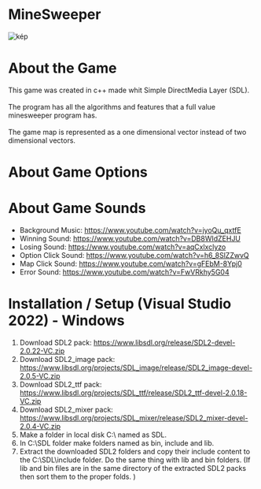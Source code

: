 # MineSweeper
![kép](https://user-images.githubusercontent.com/60004480/183734329-d8bc4f08-f497-485d-8304-4378b24784a7.png)
# About the Game
This game was created in c++ made whit Simple DirectMedia Layer (SDL). 
<br><br>
The program has all the algorithms and features that a full value minesweeper program has.
<br><br>
The game map is represented as a one dimensional vector instead of two dimensional vectors.
# About Game Options

# About Game Sounds
- Background Music: https://www.youtube.com/watch?v=jyoQu_qxtfE
- Winning Sound: https://www.youtube.com/watch?v=DB8WIdZEHJU
- Losing Sound: https://www.youtube.com/watch?v=aqCxlxclyzo
- Option Click Sound: https://www.youtube.com/watch?v=h6_8SlZZwvQ
- Map Click Sound: https://www.youtube.com/watch?v=gFEbM-8Ypj0
- Error Sound: https://www.youtube.com/watch?v=FwVRkhy5G04

# Installation / Setup (Visual Studio 2022) - Windows
1. Download SDL2 pack: https://www.libsdl.org/release/SDL2-devel-2.0.22-VC.zip
2. Download SDL2_image pack: https://www.libsdl.org/projects/SDL_image/release/SDL2_image-devel-2.0.5-VC.zip
3. Download SDL2_ttf pack: https://www.libsdl.org/projects/SDL_ttf/release/SDL2_ttf-devel-2.0.18-VC.zip
4. Download SDL2_mixer pack: https://www.libsdl.org/projects/SDL_mixer/release/SDL2_mixer-devel-2.0.4-VC.zip
5. Make a folder in local disk C:\ named as SDL.
6. In C:\SDL folder make folders named as bin, include and lib.
7. Extract the downloaded SDL2 folders and copy their include content to the C:\SDL\include folder. Do the same thing with lib and bin folders. (If lib and bin files are in the same directory of the extracted SDL2 packs then sort them to the proper folds. )
